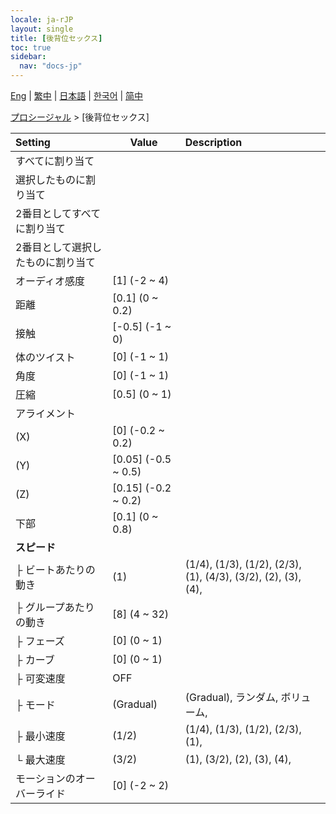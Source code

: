 ```yaml
---
locale: ja-rJP
layout: single
title: [後背位セックス]
toc: true
sidebar:
  nav: "docs-jp"
---
```

[Eng](/dancexr/menu/2025.4/motion/sex_from_behind) | [繁中](/tw/dancexr/menu/2025.4/motion/sex_from_behind) | [日本語](/jp/dancexr/menu/2025.4/motion/sex_from_behind) | [한국어](/kr/dancexr/menu/2025.4/motion/sex_from_behind) | [简中](/zh/dancexr/menu/2025.4/motion/sex_from_behind)

[プロシージャル](../menu#プロシージャル) > [後背位セックス]



| Setting | Value | Description |
| :--- | --- | :--- |
| すべてに割り当て || 
| 選択したものに割り当て || 
| 2番目としてすべてに割り当て || 
| 2番目として選択したものに割り当て || 
| オーディオ感度 | [1] (-2 ~ 4) | 
| 距離 | [0.1] (0 ~ 0.2) | 
| 接触 | [-0.5] (-1 ~ 0) | 
| 体のツイスト | [0] (-1 ~ 1) | 
| 角度 | [0] (-1 ~ 1) | 
| 圧縮 | [0.5] (0 ~ 1) | 
| アライメント || 
| (X) | [0] (-0.2 ~ 0.2) | 
| (Y) | [0.05] (-0.5 ~ 0.5) | 
| (Z) | [0.15] (-0.2 ~ 0.2) | 
| 下部 | [0.1] (0 ~ 0.8) | 
| **スピード** | | 
| ├&nbsp;ビートあたりの動き | (1) | (1/4), (1/3), (1/2), (2/3), (1), (4/3), (3/2), (2), (3), (4), 
| ├&nbsp;グループあたりの動き | [8] (4 ~ 32) | 
| ├&nbsp;フェーズ | [0] (0 ~ 1) | 
| ├&nbsp;カーブ | [0] (0 ~ 1) | 
| ├&nbsp;可変速度 | OFF | 
| ├&nbsp;モード | (Gradual) | (Gradual), ランダム, ボリューム, 
| ├&nbsp;最小速度 | (1/2) | (1/4), (1/3), (1/2), (2/3), (1), 
| └&nbsp;最大速度 | (3/2) | (1), (3/2), (2), (3), (4), 
| モーションのオーバーライド | [0] (-2 ~ 2) | 
